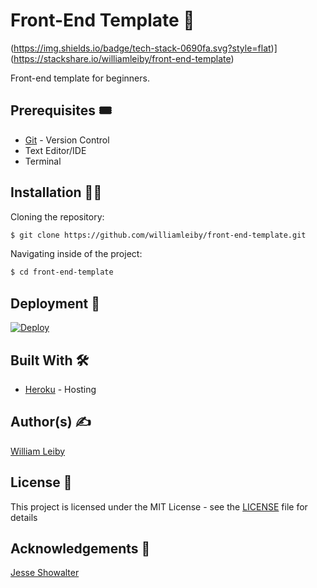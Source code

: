 # Front-End Template 🐥
(https://img.shields.io/badge/tech-stack-0690fa.svg?style=flat)](https://stackshare.io/williamleiby/front-end-template)

Front-end template for beginners.

## Prerequisites 🎟

* [Git](https://git-scm.com) - Version Control
* Text Editor/IDE
* Terminal

## Installation 👷‍♂️

Cloning the repository:

```bash
$ git clone https://github.com/williamleiby/front-end-template.git
```

Navigating inside of the project:

```bash
$ cd front-end-template
```

## Deployment 🚀

[![Deploy](https://www.herokucdn.com/deploy/button.svg)](https://heroku.com/deploy?template=https://github.com/williamleiby/front-end-template)

## Built With 🛠

* [Heroku](https://heroku.com) - Hosting

## Author(s) ✍️

[William Leiby](https://github.com/williamleiby)

## License 📄

This project is licensed under the MIT License - see the [LICENSE](LICENSE) file for details

## Acknowledgements 👏

[Jesse Showalter](https://github.com/jesseshowalter)

